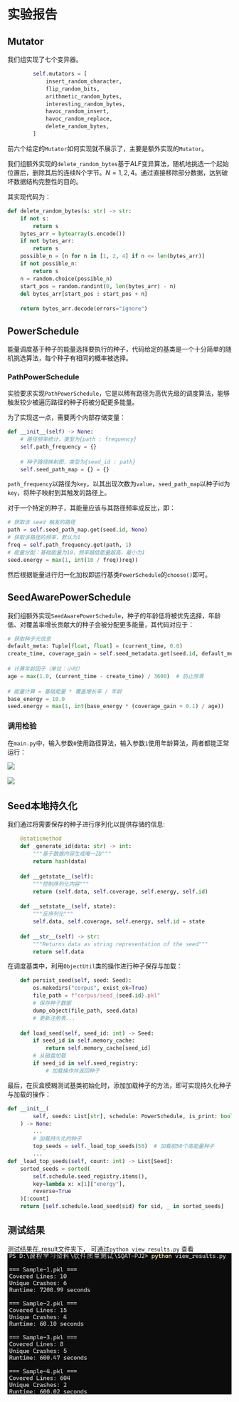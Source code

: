 # 实验报告

## Mutator

我们组实现了七个变异器。

```python
        self.mutators = [
            insert_random_character,
            flip_random_bits,
            arithmetic_random_bytes,
            interesting_random_bytes,
            havoc_random_insert,
            havoc_random_replace,
            delete_random_bytes,
        ]
```

前六个给定的`Mutator`如何实现就不展示了，主要是额外实现的`Mutator`。

我们组额外实现的`delete_random_bytes`基于ALF变异算法，随机地挑选一个起始位置后，删除其后的连续N个字节。$N=1,2,4$。通过直接移除部分数据，达到破坏数据结构完整性的目的。

其实现代码为：

```python
def delete_random_bytes(s: str) -> str:
    if not s:
        return s
    bytes_arr = bytearray(s.encode())
    if not bytes_arr:
        return s
    possible_n = [n for n in [1, 2, 4] if n <= len(bytes_arr)]
    if not possible_n:
        return s
    n = random.choice(possible_n)
    start_pos = random.randint(0, len(bytes_arr) - n)
    del bytes_arr[start_pos : start_pos + n]

    return bytes_arr.decode(errors="ignore")
```

## PowerSchedule

能量调度基于种子的能量选择要执行的种子，代码给定的基类是一个十分简单的随机挑选算法，每个种子有相同的概率被选择。

### PathPowerSchedule

实验要求实现`PathPowerSchedule`，它是以稀有路径为高优先级的调度算法，能够触发较少被遍历路径的种子将被分配更多能量。

为了实现这一点，需要两个内部存储变量：

```python
def __init__(self) -> None:
    # 路径频率统计，类型为{path : frequency}
    self.path_frequency = {}

    # 种子路径映射图，类型为{seed_id : path}
    self.seed_path_map = {} = {}
```

`path_frequency`以路径为`key`，以其出现次数为`value`，`seed_path_map`以种子id为`key`，将种子映射到其触发的路径上。

对于一个特定的种子，其能量应该与其路径频率成反比，即：

```python
# 获取该 seed 触发的路径
path = self.seed_path_map.get(seed.id, None)
# 获取该路径的频率，默认为1
freq = self.path_frequency.get(path, 1)
# 能量分配：基础能量为10，频率越低能量越高，最小为1
seed.energy = max(1, int(10 / freq))req))
```

然后根据能量进行归一化加权即运行基类`PowerSchedule`的`choose()`即可。

## SeedAwarePowerSchedule

我们组额外实现`SeedAwarePowerSchedule`，种子的年龄低将被优先选择，年龄低、对覆盖率增长贡献大的种子会被分配更多能量，其代码对应于：

```python
# 获取种子元信息
default_meta: Tuple[float, float] = (current_time, 0.0)
create_time, coverage_gain = self.seed_metadata.get(seed.id, default_meta)

# 计算年龄因子（单位：小时）
age = max(1.0, (current_time - create_time) / 3600)  # 防止除零

# 能量计算 = 基础能量 * 覆盖增长率 / 年龄
base_energy = 10.0
seed.energy = max(1, int(base_energy * (coverage_gain + 0.1) / age))
```

### 调用检验

在`main.py`中，输入参数`0`使用路径算法，输入参数`1`使用年龄算法，两者都能正常运行：

![](C:\Users\PATHF\AppData\Roaming\marktext\images\2025-05-23-16-23-36-image.png)

![](C:\Users\PATHF\AppData\Roaming\marktext\images\2025-05-23-16-23-50-image.png)

## Seed本地持久化

我们通过将需要保存的种子进行序列化以提供存储的信息:

```python
    @staticmethod
    def _generate_id(data: str) -> int:
        """基于数据内容生成唯一ID"""
        return hash(data)

    def __getstate__(self):
        """控制序列化内容"""
        return (self.data, self.coverage, self.energy, self.id)

    def __setstate__(self, state):
        """反序列化"""
        self.data, self.coverage, self.energy, self.id = state

    def __str__(self) -> str:
        """Returns data as string representation of the seed"""
        return self.data
```

在调度基类中，利用`ObjectUtil`类的操作进行种子保存与加载：

```python
    def persist_seed(self, seed: Seed):
        os.makedirs("corpus", exist_ok=True)
        file_path = f"corpus/seed_{seed.id}.pkl"
        # 保存种子数据
        dump_object(file_path, seed.data)
        # 更新注册表...

    def load_seed(self, seed_id: int) -> Seed:
        if seed_id in self.memory_cache:
            return self.memory_cache[seed_id]
        # 从磁盘加载
        if seed_id in self.seed_registry:
            # 加载操作并返回种子
```

最后，在灰盒模糊测试基类初始化时，添加加载种子的方法，即可实现持久化种子与加载的操作：

```python
def __init__(
        self, seeds: List[str], schedule: PowerSchedule, is_print: bool
    ) -> None:
        ...
        # 加载持久化的种子
        top_seeds = self._load_top_seeds(50)  # 加载前50个高能量种子
        ...
def _load_top_seeds(self, count: int) -> List[Seed]:
    sorted_seeds = sorted(
        self.schedule.seed_registry.items(),
        key=lambda x: x[1]["energy"],
        reverse=True
    )[:count]
    return [self.schedule.load_seed(sid) for sid, _ in sorted_seeds]
```

## 测试结果

测试结果在_result文件夹下，
可通过```python view_results.py``` 查看
![](./images/results.png)


